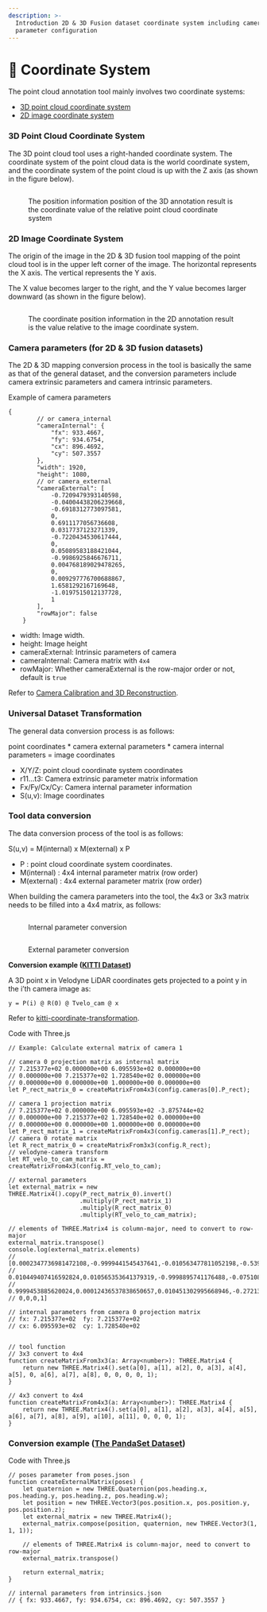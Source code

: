 ```yaml
---
description: >-
  Introduction 2D & 3D Fusion dataset coordinate system including camera
  parameter configuration
---
```


# 📸 Coordinate System

The point cloud annotation tool mainly involves two coordinate systems:&#x20;

* [3D point cloud coordinate system](coordinate-system.md#3d-point-cloud-coordinate-system)
* [2D image coordinate system](coordinate-system.md#2d-image-coordinate-system)

### 3D Point Cloud Coordinate System

The 3D point cloud tool uses a right-handed coordinate system. The coordinate system of the point cloud data is the world coordinate system, and the coordinate system of the point cloud is up with the Z axis (as shown in the figure below).

<figure><img src="../../.gitbook/assets/image (3).png" alt=""><figcaption><p>The position information position of the 3D annotation result is the coordinate value of the relative point cloud coordinate system</p></figcaption></figure>

### 2D Image Coordinate System

The origin of the image in the 2D & 3D fusion tool mapping of the point cloud tool is in the upper left corner of the image. The horizontal represents the X axis. The vertical represents the Y axis.

The X value becomes larger to the right, and the Y value becomes larger downward (as shown in the figure below).

<figure><img src="../../.gitbook/assets/image.png" alt=""><figcaption><p>The coordinate position information in the 2D annotation result is the value relative to the image coordinate system.</p></figcaption></figure>

### Camera parameters (for 2D & 3D fusion datasets)

The 2D & 3D mapping conversion process in the tool is basically the same as that of the general dataset, and the conversion parameters include camera extrinsic parameters and camera intrinsic parameters.

Example of camera parameters

```
{
        // or camera_internal
        "cameraInternal": {
            "fx": 933.4667,
            "fy": 934.6754,
            "cx": 896.4692,
            "cy": 507.3557
        },
        "width": 1920,
        "height": 1080,
        // or camera_external
        "cameraExternal": [
            -0.7209479393140598,
            -0.04004438206239668,
            -0.6918312773097581,
            0,
            0.6911177056736608,
            0.0317737123271339,
            -0.7220434530617444,
            0,
            0.05089583188421044,
            -0.9986925846676711,
            0.004768189029478265,
            0,
            0.009297776700688867,
            1.6581292167169648,
            -1.0197515012137728,
            1
        ],
        "rowMajor": false
    }
```

* width: Image width.
* height: Image height
* cameraExternal: Intrinsic parameters of camera
* cameraInternal: Camera matrix with `4x4`
* rowMajor: Whether cameraExternal is the row-major order or not, default is `true`

Refer to [Camera Calibration and 3D Reconstruction](https://docs.opencv.org/2.4/modules/calib3d/doc/camera\_calibration\_and\_3d\_reconstruction.html).

### **Universal Dataset Transformation**

The general data conversion process is as follows:

point coordinates \* camera external parameters \* camera internal parameters = image coordinates

* X/Y/Z: point cloud coordinate system coordinates
* r11...t3: Camera extrinsic parameter matrix information
* Fx/Fy/Cx/Cy: Camera internal parameter information
* S(u,v): Image coordinates

### **Tool data conversion**

The data conversion process of the tool is as follows:

S(u,v) = M(internal) x M(external) x P

* P : point cloud coordinate system coordinates.
* M(internal) : 4x4 internal parameter matrix (row order)
* M(external) : 4x4 external parameter matrix (row order)

When building the camera parameters into the tool, the 4x3 or 3x3 matrix needs to be filled into a 4x4 matrix, as follows:

<figure><img src="../../.gitbook/assets/image (4).png" alt=""><figcaption><p>Internal parameter conversion</p></figcaption></figure>

<figure><img src="../../.gitbook/assets/image (2).png" alt=""><figcaption><p>External parameter conversion</p></figcaption></figure>

**Conversion example (**[**KITTI**](https://www.cvlibs.net/datasets/kitti/)[ **Dataset**](https://www.cvlibs.net/datasets/kitti/)**)**

A 3D point x in Velodyne LiDAR coordinates gets projected to a point y in the i’th camera image as:

`y = P(i) @ R(0) @ Tvelo_cam @ x`

Refer to [kitti-coordinate-transformation](https://towardsdatascience.com/kitti-coordinate-transformations-125094cd42fb).

Code with Three.js

```
// Example: Calculate external matrix of camera 1

// camera 0 projection matrix as internal matrix
// 7.215377e+02 0.000000e+00 6.095593e+02 0.000000e+00
// 0.000000e+00 7.215377e+02 1.728540e+02 0.000000e+00
// 0.000000e+00 0.000000e+00 1.000000e+00 0.000000e+00
let P_rect_matrix_0 = createMatrixFrom4x3(config.cameras[0].P_rect);

// camera 1 projection matrix
// 7.215377e+02 0.000000e+00 6.095593e+02 -3.875744e+02
// 0.000000e+00 7.215377e+02 1.728540e+02 0.000000e+00
// 0.000000e+00 0.000000e+00 1.000000e+00 0.000000e+00
let P_rect_matrix_1 = createMatrixFrom4x3(config.cameras[1].P_rect);
// camera 0 rotate matrix
let R_rect_matrix_0 = createMatrixFrom3x3(config.R_rect);
// velodyne-camera transform
let RT_velo_to_cam_matrix = createMatrixFrom4x3(config.RT_velo_to_cam);

// external parameters
let external_matrix = new THREE.Matrix4().copy(P_rect_matrix_0).invert()
                    .multiply(P_rect_matrix_1)
                    .multiply(R_rect_matrix_0)
                    .multiply(RT_velo_to_cam_matrix);

// elements of THREE.Matrix4 is column-major, need to convert to row-major
external_matrix.transpose()
console.log(external_matrix.elements)
// [0.0002347736981472108,-0.9999441545437641,-0.010563477811052198,-0.5399474051919163,
// 0.010449407416592824,0.010565353641379319,-0.9998895741176488,-0.07510879138296463,
// 0.9999453885620024,0.00012436537838650657,0.010451302995668946,-0.2721327964058732,
// 0,0,0,1]

// internal parameters from camera 0 projection matrix
// fx: 7.215377e+02  fy: 7.215377e+02
// cx: 6.095593e+02  cy: 1.728540e+02


// tool function
// 3x3 convert to 4x4
function createMatrixFrom3x3(a: Array<number>): THREE.Matrix4 {
    return new THREE.Matrix4().set(a[0], a[1], a[2], 0, a[3], a[4], a[5], 0, a[6], a[7], a[8], 0, 0, 0, 0, 1);
}

// 4x3 convert to 4x4
function createMatrixFrom4x3(a: Array<number>): THREE.Matrix4 {
    return new THREE.Matrix4().set(a[0], a[1], a[2], a[3], a[4], a[5], a[6], a[7], a[8], a[9], a[10], a[11], 0, 0, 0, 1);
}
```

### **Conversion example (**[**The PandaSet Dataset**](https://pandaset.org/)**)**

Code with Three.js

```
// poses parameter from poses.json
function createExternalMatrix(poses) {
    let quaternion = new THREE.Quaternion(pos.heading.x, pos.heading.y, pos.heading.z, pos.heading.w);
    let position = new THREE.Vector3(pos.position.x, pos.position.y, pos.position.z);
    let external_matrix = new THREE.Matrix4();
    external_matrix.compose(position, quaternion, new THREE.Vector3(1, 1, 1));

    // elements of THREE.Matrix4 is column-major, need to convert to row-major
    external_matrix.transpose()

    return external_matrix;
}

// internal parameters from intrinsics.json
// { fx: 933.4667, fy: 934.6754, cx: 896.4692, cy: 507.3557 }
```
